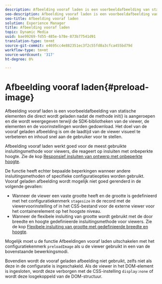 ```yaml
---
description: Afbeelding vooraf laden is een voorbeeldafbeelding van statische elementen die direct wordt geladen nadat de methode init() is aangeroepen en die wordt weergegeven terwijl de SDK-bibliotheken van de viewer, de elementen en de voorinstellingen worden gedownload. Het doel van de vooraf geladen afbeelding is om de laadtijd van de viewer visueel te verbeteren en inhoud snel aan de gebruiker voor te stellen.
seo-description: Afbeelding vooraf laden is een voorbeeldafbeelding van statische elementen die direct wordt geladen nadat de methode init() is aangeroepen en die wordt weergegeven terwijl de SDK-bibliotheken van de viewer, de elementen en de voorinstellingen worden gedownload. Het doel van de vooraf geladen afbeelding is om de laadtijd van de viewer visueel te verbeteren en inhoud snel aan de gebruiker voor te stellen.
seo-title: Afbeelding vooraf laden
solution: Experience Manager
title: Afbeelding vooraf laden
topic: Dynamic Media
uuid: bae99269-fd55-485e-b78e-873b77541d91
translation-type: tm+mt
source-git-commit: e4695cc4e882351ec3f2c55fd8a3cfca455bd79d
workflow-type: tm+mt
source-wordcount: '317'
ht-degree: 0%

---
```



# Afbeelding vooraf laden{#preload-image}

Afbeelding vooraf laden is een voorbeeldafbeelding van statische elementen die direct wordt geladen nadat de methode init() is aangeroepen en die wordt weergegeven terwijl de SDK-bibliotheken van de viewer, de elementen en de voorinstellingen worden gedownload. Het doel van de vooraf geladen afbeelding is om de laadtijd van de viewer visueel te verbeteren en inhoud snel aan de gebruiker voor te stellen.

Afbeelding vooraf laden werkt goed voor de meest gebruikte insluitingsmethode voor viewers, die reageert op insluiten met onbeperkte hoogte. Zie de kop [Responsief insluiten van ontwerp met onbeperkte hoogte](../../c-html5-aem-asset-viewers/c-html5-aem-carousel/c-html5-aem-carousel.md#concept-b44f1df3c1c64d4e8b5565e7736bf95e).

De functie heeft echter bepaalde beperkingen wanneer andere insluitingsmethoden of specifieke configuratieopties worden gebruikt. Vooraf geladen afbeelding wordt mogelijk niet goed gerenderd in de volgende gevallen:

* Wanneer de viewer een vaste grootte heeft en de grootte is gedefinieerd met het configuratiekenmerk `stagesize` in de record met de viewervoorinstelling of in het CSS-bestand voor de externe viewer voor het containerelement op het hoogste niveau.
* Wanneer de flexibele insluiting van grootte wordt gebruikt met de door breedte en hoogte gedefinieerde insluitingsmethode voor viewers. Zie de kop [Flexibele insluiting van grootte met gedefinieerde breedte en hoogte](../../c-html5-aem-asset-viewers/c-html5-aem-interactive-images/c-html5-aem-interactive-images.md#section-6bb5d3c502544ad18a58eafe12a13435).

Mogelijk moet u de functie Afbeeldingen vooraf laden uitschakelen met het configuratiekenmerk `preloadImage` als u de viewer gebruikt in een van de bovenstaande bewerkingsmodi.

Bovendien wordt de vooraf geladen afbeelding niet gebruikt, zelfs niet als deze in de configuratie is ingeschakeld. Als de viewer in het DOM-element is ingesloten, wordt deze verborgen met de CSS-instelling `display:none` of wordt deze losgekoppeld van de DOM-structuur.
